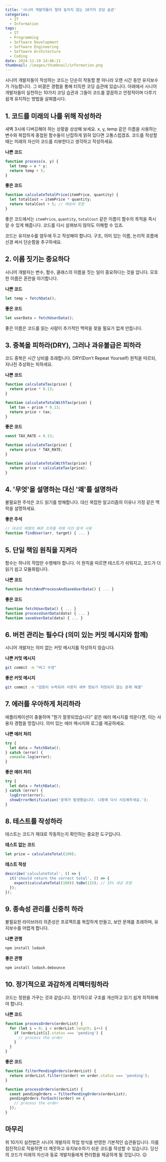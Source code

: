 ```yaml
---
title: '시니어 개발자들이 절대 놓치지 않는 10가지 코딩 습관'
categories:
  - IT
  - Information
tags:
  - IT
  - Programming
  - Software Development
  - Software Engineering
  - Software Architecture
  - Coding
date: 2024-11-19 14:46:11
thumbnail: /images/thumbnail/information.png
---
```


시니어 개발자들이 작성하는 코드는 단순히 작동할 뿐 아니라 오랜 시간 동안 유지보수가 가능합니다. 그 비결은 경험을 통해 터득한 코딩 습관에 있습니다. 아래에서 시니어 개발자들이 실천하는 10가지 코딩 습관과 그들이 코드를 깔끔하고 안정적이며 다루기 쉽게 유지하는 방법을 살펴봅시다.

## 1. 코드를 미래의 나를 위해 작성하라

새벽 3시에 디버깅해야 하는 상황을 상상해 보세요. x, y, temp 같은 이름을 사용하는 변수와 복잡하게 중첩된 함수들이 난잡하게 얽혀 있다면 고통스럽겠죠. 코드를 작성할 때는 미래의 자신이 코드를 리뷰한다고 생각하고 작성하세요.

**나쁜 코드**

```js
function process(x, y) {
  let temp = x * y;
  return temp + 5;
}
```

**좋은 코드**

```js
function calculateTotalPrice(itemPrice, quantity) {
  let totalCost = itemPrice * quantity;
  return totalCost + 5; // 배송비 포함
}
```

좋은 코드에서는 `itemPrice`, `quantity`, `totalCost` 같은 이름이 함수의 목적을 즉시 알 수 있게 해줍니다. 코드를 다시 살펴보지 않아도 이해할 수 있죠.

코드는 유지보수를 염두에 두고 작성해야 합니다. 구조, 의미 있는 이름, 논리적 흐름에 신경 써서 단순함을 추구하세요.

## 2. 이름 짓기는 중요하다

시니어 개발자는 변수, 함수, 클래스의 이름을 짓는 일이 중요하다는 것을 압니다. 모호한 이름은 혼란을 야기합니다.

**나쁜 코드**

```js
let temp = fetchData();
```

**좋은 코드**

```js
let userData = fetchUserData();
```

좋은 이름은 코드를 읽는 사람이 추가적인 맥락을 찾을 필요가 없게 만듭니다.

## 3. 중복을 피하라(DRY), 그러나 과유불급은 피하라

코드 중복은 시간 낭비를 초래합니다. DRY(Don’t Repeat Yourself) 원칙을 따르되, 지나친 추상화는 피하세요.

**나쁜 코드**

```js
function calculateTax(price) {
  return price * 0.13;
}

function calculateTotalWithTax(price) {
  let tax = price * 0.13;
  return price + tax;
}
```

**좋은 코드**

```js
const TAX_RATE = 0.13;

function calculateTax(price) {
  return price * TAX_RATE;
}

function calculateTotalWithTax(price) {
  return price + calculateTax(price);
}
```

## 4. '무엇'을 설명하는 대신 '왜'를 설명하라

불필요한 주석은 코드 읽기를 방해합니다. 대신 복잡한 알고리즘의 이유나 가정 같은 맥락을 설명하세요.

**좋은 주석**

```js
// 대규모 배열의 빠른 조회를 위해 이진 탐색 사용
function findUser(arr, target) { ... }
```

## 5. 단일 책임 원칙을 지켜라

함수는 하나의 작업만 수행해야 합니다. 이 원칙을 따르면 테스트가 쉬워지고, 코드가 더 읽기 쉽고 모듈화됩니다.

**나쁜 코드**

```js
function fetchAndProcessAndSaveUserData() { ... }
```

**좋은 코드**

```js
function fetchUserData() { ... }
function processUserData(data) { ... }
function saveUserData(data) { ... }
```

## 6. 버전 관리는 필수다 (의미 있는 커밋 메시지와 함께)

시니어 개발자는 의미 없는 커밋 메시지를 작성하지 않습니다.

**나쁜 커밋 메시지**

```bash
git commit -m "버그 수정"
```

**좋은 커밋 메시지**

```bash
git commit -m "검증이 누락되어 사용자 세부 정보가 저장되지 않는 문제 해결"
```

## 7. 에러를 우아하게 처리하라

애플리케이션이 충돌하며 "뭔가 잘못되었습니다" 같은 에러 메시지를 띄운다면, 이는 사용자 경험을 망칩니다. 의미 있는 에러 메시지와 로그를 제공하세요.

**나쁜 에러 처리**

```js
try {
  let data = fetchData();
} catch (error) {
  console.log(error);
}
```

**좋은 에러 처리**

```js
try {
  let data = fetchData();
} catch (error) {
  logError(error);
  showErrorNotification('문제가 발생했습니다. 나중에 다시 시도해주세요.');
}
```

## 8. 테스트를 작성하라

테스트는 코드가 제대로 작동하는지 확인하는 중요한 도구입니다.

**테스트 없는 코드**

```js
let price = calculateTotal(100);
```

**테스트 작성**

```js
describe('calculateTotal', () => {
  it('should return the correct total', () => {
    expect(calculateTotal(100)).toBe(115); // 15% 세금 포함
  });
});
```

## 9. 종속성 관리를 신중히 하라

불필요한 라이브러리 의존성은 프로젝트를 복잡하게 만들고, 보안 문제를 초래하며, 유지보수를 어렵게 합니다.

**나쁜 관행**

```bash
npm install lodash
```

**좋은 관행**

```bash
npm install lodash.debounce
```

## 10. 정기적으로 과감하게 리팩터링하라

코드는 정원을 가꾸는 것과 같습니다. 정기적으로 구조를 개선하고 읽기 쉽게 최적화해야 합니다.

**나쁜 코드**

```js
function processOrders(orderList) {
  for (let i = 0; i < orderList.length; i++) {
    if (orderList[i].status === 'pending') {
      // process the order
    }
  }
}
```

**좋은 코드**

```js
function filterPendingOrders(orderList) {
  return orderList.filter((order) => order.status === 'pending');
}

function processOrders(orderList) {
  const pendingOrders = filterPendingOrders(orderList);
  pendingOrders.forEach((order) => {
    // process the order
  });
}
```

## 마무리

위 10가지 실천법은 시니어 개발자의 작업 방식을 반영한 기본적인 습관들입니다. 이를 점진적으로 적용하면 더 깨끗하고 유지보수하기 쉬운 코드를 작성할 수 있습니다. 당신의 코드가 미래의 자신과 동료 개발자들에게 편리함을 제공하게 될 것입니다. 😉
